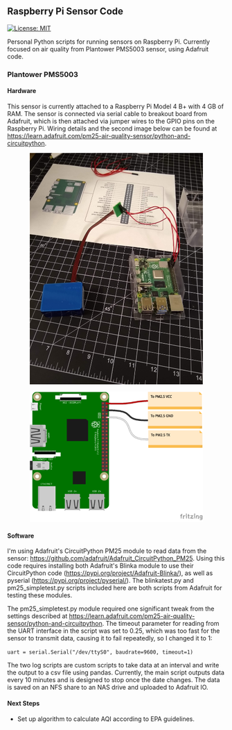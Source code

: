 ## Raspberry Pi Sensor Code ##

[![License: MIT](https://img.shields.io/badge/License-MIT-yellow.svg)](https://opensource.org/licenses/MIT)

Personal Python scripts for running sensors on Raspberry Pi. Currently focused on air quality from Plantower PMS5003 sensor, using Adafruit code.

### Plantower PMS5003

#### Hardware ####

This sensor is currently attached to a Raspberry Pi Model 4 B+ with 4 GB of RAM. The sensor is connected via serial cable to breakout board from Adafruit, which is then attached via jumper wires to the GPIO pins on the Raspberry Pi. Wiring details and the second image below can be found at https://learn.adafruit.com/pm25-air-quality-sensor/python-and-circuitpython.

<p align="center">

<img src="images/pm25_wiring.jpg" alt="Pi UART" width="400"/>

</p>

<p align="center">


<img src="images/adafruit_products_PM2-5_Raspi_UART_bb.png" alt="Pi UART" width="400"/>

</p>

#### Software ####

I'm using Adafruit's CircuitPython PM25 module to read data from the sensor: https://github.com/adafruit/Adafruit_CircuitPython_PM25. Using this code requires installing both Adafruit's Blinka module to use their CircuitPython code (https://pypi.org/project/Adafruit-Blinka/), as well as pyserial (https://pypi.org/project/pyserial/). The blinkatest.py and pm25_simpletest.py scripts included here are both scripts from Adafruit for testing these modules.

The pm25_simpletest.py module required one significant tweak from the settings described at https://learn.adafruit.com/pm25-air-quality-sensor/python-and-circuitpython. The timeout parameter for reading from the UART interface in the script was set to 0.25, which was too fast for the sensor to transmit data, causing it to fail repeatedly, so I changed it to 1:

`uart = serial.Serial("/dev/ttyS0", baudrate=9600, timeout=1)`

The two log scripts are custom scripts to take data at an interval and write the output to a csv file using pandas. Currently, the main script outputs data every 10 minutes and is designed to stop once the date changes. The data is saved on an NFS share to an NAS drive and uploaded to Adafruit IO.

#### Next Steps ####

* Set up algorithm to calculate AQI according to EPA guidelines.





